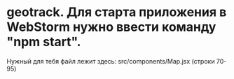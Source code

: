# geotrack. Для старта приложения в WebStorm нужно ввести команду "npm start".
Нужный для тебя файл лежит здесь: src/components/Map.jsx (строки 70-95)